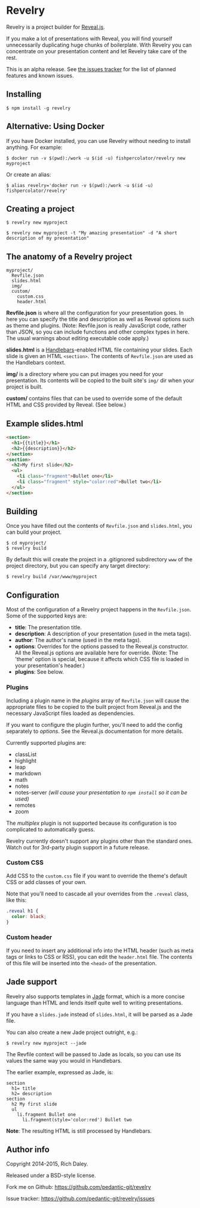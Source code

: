 # Revelry

Revelry is a project builder for
[Reveal.js](http://lab.hakim.se/reveal-js/).

If you make a lot of presentations with Reveal, you will find yourself
unnecessarily duplicating huge chunks of boilerplate. With Revelry
you can concentrate on your presentation content and let Revelry take
care of the rest.

This is an alpha release. See
[the issues tracker](https://github.com/pedantic-git/revelry/issues)
for the list of planned features and known issues.

## Installing

    $ npm install -g revelry

## Alternative: Using Docker

If you have Docker installed, you can use Revelry without needing to
install anything. For example:

    $ docker run -v $(pwd):/work -u $(id -u) fishpercolator/revelry new myproject

Or create an alias:

    $ alias revelry='docker run -v $(pwd):/work -u $(id -u) fishpercolator/revelry'

## Creating a project

    $ revelry new myproject

    $ revelry new myproject -t "My amazing presentation" -d "A short description of my presentation"

## The anatomy of a Revelry project

    myproject/
	  Revfile.json
	  slides.html
      img/
	  custom/
	    custom.css
		header.html

**Revfile.json** is where all the configuration for your presentation
  goes. In here you can specify the title and description as well as
  Reveal options such as theme and plugins. (Note: Revfile.json is
  really JavaScript code, rather than JSON, so you can include
  functions and other complex types in here. The usual warnings about
  editing executable code apply.)

**slides.html** is a [Handlebars](http://handlebarsjs.com/)-enabled
  HTML file containing your slides. Each slide is given an HTML
  `<section>`. The contents of `Revfile.json` are used as the
  Handlebars context.

**img/** is a directory where you can put images you need for your
  presentation. Its contents will be copied to the built site's `img/`
  dir when your project is built.

**custom/** contains files that can be used to override some of the
  default HTML and CSS provided by Reveal. (See below.)

## Example slides.html

```html
<section>
  <h1>{{title}}</h1>
  <h2>{{description}}</h2>
</section>
<section>
  <h2>My first slide</h2>
  <ul>
    <li class="fragment">Bullet one</li>
	<li class="fragment" style="color:red">Bullet two</li>
  </ul>
</section>
```

## Building

Once you have filled out the contents of `Revfile.json` and `slides.html`,
you can build your project.

    $ cd myproject/
    $ revelry build

By default this will create the project in a .gitignored subdirectory
`www` of the project directory, but you can specify any target
directory:

    $ revelry build /var/www/myproject

## Configuration

Most of the configuration of a Revelry project happens in the
`Revfile.json`. Some of the supported keys are:

* **title**: The presentation title.
* **description**: A description of your presentation (used in the
  meta tags).
* **author**: The author's name (used in the meta tags).
* **options**: Overrides for the options passed to the Reveal.js
  constructor. All the Reveal.js options are available here for
  override. (Note: The 'theme' option is special, because it affects
  which CSS file is loaded in your presentation's header.)
* **plugins**: See below.

### Plugins

Including a plugin name in the *plugins* array of `Revfile.json` will
cause the appropriate files to be copied to the built project from
Reveal.js and the necessary JavaScript files loaded as dependencies.

If you want to configure the plugin further, you'll need to add the
config separately to *options*. See the Reveal.js documentation for
more details.

Currently supported plugins are:

* classList
* highlight
* leap
* markdown
* math
* notes
* notes-server *(will cause your presentation to `npm install` so it
  can be used)*
* remotes
* zoom

The *multiplex* plugin is not supported because its configuration is
too complicated to automatically guess.

Revelry currently doesn't support any plugins other than the standard
ones. Watch out for 3rd-party plugin support in a future release.

### Custom CSS

Add CSS to the `custom.css` file if you want to override the theme's
default CSS or add classes of your own.

Note that you'll need to cascade all your overrides from the `.reveal`
class, like this:

```css
.reveal h1 {
  color: black;
}
```

### Custom header

If you need to insert any additional info into the HTML header (such
as meta tags or links to CSS or RSS), you can edit the `header.html`
file. The contents of this file will be inserted into the
`<head>` of the presentation.

## Jade support

Revelry also supports templates in [Jade](http://jade-lang.com/) format,
which is a more concise language than HTML and lends itself quite well
to writing presentations.

If you have a `slides.jade` instead of `slides.html`, it will be
parsed as a Jade file.

You can also create a new Jade project outright, e.g.:

    $ revelry new myproject --jade

The Revfile context will be passed to Jade as locals, so you can use its
values the same way you would in Handlebars.

The earlier example, expressed as Jade, is:

```jade
section
  h1= title
  h2= description
section
  h2 My first slide
  ul
    li.fragment Bullet one
	  li.fragment(style='color:red') Bullet two
```

**Note**: The resulting HTML is still processed by Handlebars.

## Author info

Copyright 2014-2015, Rich Daley.

Released under a BSD-style license.

Fork me on Github: <https://github.com/pedantic-git/revelry>

Issue tracker: <https://github.com/pedantic-git/revelry/issues>
